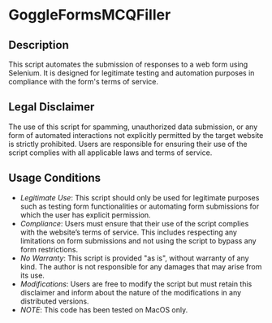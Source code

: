 # GoggleFormsMCQFiller

## Description
This script automates the submission of responses to a web form using Selenium. It is designed for 
legitimate testing and automation purposes in compliance with the form's terms of service.

## Legal Disclaimer
The use of this script for spamming, unauthorized data submission, or any form of automated 
interactions not explicitly permitted by the target website is strictly prohibited. Users are 
responsible for ensuring their use of the script complies with all applicable laws and terms of service.

## Usage Conditions
- *Legitimate Use*: This script should only be used for legitimate purposes such as testing form functionalities or automating form submissions for which the user has explicit permission.
- *Compliance*: Users must ensure that their use of the script complies with the website’s terms of service. This includes respecting any limitations on form submissions and not using the script to bypass any form restrictions.
- *No Warranty*: This script is provided "as is", without warranty of any kind. The author is not responsible for any damages that may arise from its use.
- *Modifications*: Users are free to modify the script but must retain this disclaimer and inform about the nature of the modifications in any distributed versions.
 - *NOTE*: This code has been tested on MacOS only.
